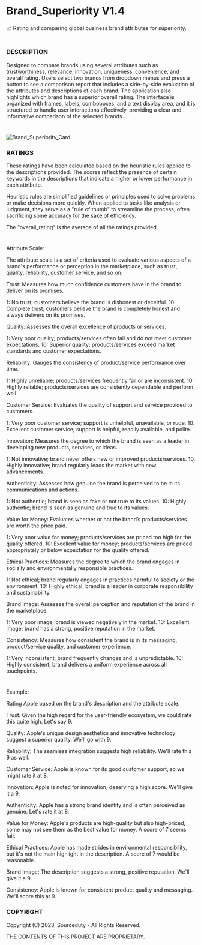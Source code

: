 # Brand_Superiority V1.4

📈 Rating and comparing global business brand attributes for superiority.

#

### DESCRIPTION

Designed to compare brands using several attributes such as trustworthiness, relevance, innovation, uniqueness, convenience, and overall rating. Users select two brands from dropdown menus and press a button to see a comparison report that includes a side-by-side evaluation of the attributes and descriptions of each brand. The application also highlights which brand has a superior overall rating. The interface is organized with frames, labels, comboboxes, and a text display area, and it is structured to handle user interactions effectively, providing a clear and informative comparison of the selected brands.

#

![Brand_Superiority_Card](https://github.com/sourceduty/Brand_Superiority/assets/123030236/a0e80807-956b-406a-b959-265dc3f77f6d)

### RATINGS

These ratings have been calculated based on the heuristic rules applied to the descriptions provided. The scores reflect the presence of certain keywords in the descriptions that indicate a higher or lower performance in each attribute.

Heuristic rules are simplified guidelines or principles used to solve problems or make decisions more quickly. When applied to tasks like analysis or judgment, they serve as a "rule of thumb" to streamline the process, often sacrificing some accuracy for the sake of efficiency.

The "overall_rating" is the average of all the ratings provided.

#

Attribute Scale:

The attribute scale is a set of criteria used to evaluate various aspects of a brand's performance or perception in the marketplace, such as trust, quality, reliability, customer service, and so on.

Trust: Measures how much confidence customers have in the brand to deliver on its promises.

1: No trust; customers believe the brand is dishonest or deceitful.
10: Complete trust; customers believe the brand is completely honest and always delivers on its promises.

Quality: Assesses the overall excellence of products or services.

1: Very poor quality; products/services often fail and do not meet customer expectations.
10: Superior quality; products/services exceed market standards and customer expectations.

Reliability: Gauges the consistency of product/service performance over time.

1: Highly unreliable; products/services frequently fail or are inconsistent.
10: Highly reliable; products/services are consistently dependable and perform well.

Customer Service: Evaluates the quality of support and service provided to customers.

1: Very poor customer service; support is unhelpful, unavailable, or rude.
10: Excellent customer service; support is helpful, readily available, and polite.

Innovation: Measures the degree to which the brand is seen as a leader in developing new products, services, or ideas.

1: Not innovative; brand never offers new or improved products/services.
10: Highly innovative; brand regularly leads the market with new advancements.

Authenticity: Assesses how genuine the brand is perceived to be in its communications and actions.

1: Not authentic; brand is seen as fake or not true to its values.
10: Highly authentic; brand is seen as genuine and true to its values.

Value for Money: Evaluates whether or not the brand’s products/services are worth the price paid.

1: Very poor value for money; products/services are priced too high for the quality offered.
10: Excellent value for money; products/services are priced appropriately or below expectation for the quality offered.

Ethical Practices: Measures the degree to which the brand engages in socially and environmentally responsible practices.

1: Not ethical; brand regularly engages in practices harmful to society or the environment.
10: Highly ethical; brand is a leader in corporate responsibility and sustainability.

Brand Image: Assesses the overall perception and reputation of the brand in the marketplace.

1: Very poor image; brand is viewed negatively in the market.
10: Excellent image; brand has a strong, positive reputation in the market.

Consistency: Measures how consistent the brand is in its messaging, product/service quality, and customer experience.

1: Very inconsistent; brand frequently changes and is unpredictable.
10: Highly consistent; brand delivers a uniform experience across all touchpoints.

#

Example:

Rating Apple based on the brand's description and the attribute scale.

Trust: Given the high regard for the user-friendly ecosystem, we could rate this quite high. Let's say 9.

Quality: Apple's unique design aesthetics and innovative technology suggest a superior quality. We'll go with 9.

Reliability: The seamless integration suggests high reliability. We'll rate this 9 as well.

Customer Service: Apple is known for its good customer support, so we might rate it at 8.

Innovation: Apple is noted for innovation, deserving a high score. We'll give it a 9.

Authenticity: Apple has a strong brand identity and is often perceived as genuine. Let's rate it at 8.

Value for Money: Apple's products are high-quality but also high-priced; some may not see them as the best value for money. A score of 7 seems fair.

Ethical Practices: Apple has made strides in environmental responsibility, but it's not the main highlight in the description. A score of 7 would be reasonable.

Brand Image: The description suggests a strong, positive reputation. We'll give it a 9.

Consistency: Apple is known for consistent product quality and messaging. We'll score this at 9.

### COPYRIGHT

Copyright (C) 2023, Sourceduty - All Rights Reserved.

THE CONTENTS OF THIS PROJECT ARE PROPRIETARY.
